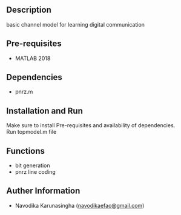 ## Description
basic channel model for learning digital communication
## Pre-requisites
- MATLAB 2018

## Dependencies
- pnrz.m

## Installation and Run
Make sure to install Pre-requisites and availability of dependencies. <br/>
Run topmodel.m file

## Functions
- bit generation
- pnrz line coding

## Auther Information
- Navodika Karunasingha (navodikaefac@gmail.com)
